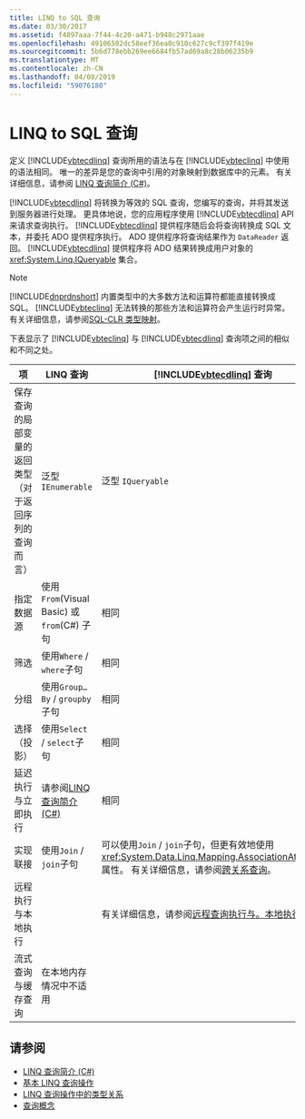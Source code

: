 ```yaml
---
title: LINQ to SQL 查询
ms.date: 03/30/2017
ms.assetid: f4897aaa-7f44-4c20-a471-b948c2971aae
ms.openlocfilehash: 49106502dc58eef36ea0c910c627c9cf397f419e
ms.sourcegitcommit: 5b6d778ebb269ee6684fb57ad69a8c28b06235b9
ms.translationtype: MT
ms.contentlocale: zh-CN
ms.lasthandoff: 04/08/2019
ms.locfileid: "59076180"
---
```

# <a name="linq-to-sql-queries"></a>LINQ to SQL 查询
定义 [!INCLUDE[vbtecdlinq](../../../../../../includes/vbtecdlinq-md.md)] 查询所用的语法与在 [!INCLUDE[vbteclinq](../../../../../../includes/vbteclinq-md.md)] 中使用的语法相同。 唯一的差异是您的查询中引用的对象映射到数据库中的元素。 有关详细信息，请参阅 [LINQ 查询简介 (C#)](~/docs/csharp/programming-guide/concepts/linq/introduction-to-linq-queries.md)。  
  
 [!INCLUDE[vbtecdlinq](../../../../../../includes/vbtecdlinq-md.md)] 将转换为等效的 SQL 查询，您编写的查询，并将其发送到服务器进行处理。 更具体地说，您的应用程序使用 [!INCLUDE[vbtecdlinq](../../../../../../includes/vbtecdlinq-md.md)] API 来请求查询执行。 [!INCLUDE[vbtecdlinq](../../../../../../includes/vbtecdlinq-md.md)] 提供程序随后会将查询转换成 SQL 文本，并委托 ADO 提供程序执行。 ADO 提供程序将查询结果作为 `DataReader` 返回。 [!INCLUDE[vbtecdlinq](../../../../../../includes/vbtecdlinq-md.md)] 提供程序将 ADO 结果转换成用户对象的 <xref:System.Linq.IQueryable> 集合。  
  
> [!NOTE]
>  [!INCLUDE[dnprdnshort](../../../../../../includes/dnprdnshort-md.md)] 内置类型中的大多数方法和运算符都能直接转换成 SQL。 [!INCLUDE[vbteclinq](../../../../../../includes/vbteclinq-md.md)] 无法转换的那些方法和运算符会产生运行时异常。 有关详细信息，请参阅[SQL-CLR 类型映射](../../../../../../docs/framework/data/adonet/sql/linq/sql-clr-type-mapping.md)。  
  
 下表显示了 [!INCLUDE[vbteclinq](../../../../../../includes/vbteclinq-md.md)] 与 [!INCLUDE[vbtecdlinq](../../../../../../includes/vbtecdlinq-md.md)] 查询项之间的相似和不同之处。  
  
|项|LINQ 查询|[!INCLUDE[vbtecdlinq](../../../../../../includes/vbtecdlinq-md.md)] 查询|  
|----------|----------------|----------------------------------------------------------------------|  
|保存查询的局部变量的返回类型（对于返回序列的查询而言）|泛型 `IEnumerable`|泛型 `IQueryable`|  
|指定数据源|使用`From`(Visual Basic) 或`from`(C#) 子句|相同|  
|筛选|使用`Where` / `where`子句|相同|  
|分组|使用`Group…By` / `groupby`子句|相同|  
|选择（投影）|使用`Select` / `select`子句|相同|  
|延迟执行与立即执行|请参阅[LINQ 查询简介 (C#)](~/docs/csharp/programming-guide/concepts/linq/introduction-to-linq-queries.md)|相同|  
|实现联接|使用`Join` / `join`子句|可以使用`Join` / `join`子句，但更有效地使用<xref:System.Data.Linq.Mapping.AssociationAttribute>属性。 有关详细信息，请参阅[跨关系查询](../../../../../../docs/framework/data/adonet/sql/linq/querying-across-relationships.md)。|  
|远程执行与本地执行||有关详细信息，请参阅[远程查询执行与。本地执行](../../../../../../docs/framework/data/adonet/sql/linq/remote-vs-local-execution.md)。|  
|流式查询与缓存查询|在本地内存情况中不适用||  
  
## <a name="see-also"></a>请参阅

- [LINQ 查询简介 (C#)](~/docs/csharp/programming-guide/concepts/linq/introduction-to-linq-queries.md)
- [基本 LINQ 查询操作](~/docs/csharp/programming-guide/concepts/linq/basic-linq-query-operations.md)
- [LINQ 查询操作中的类型关系](~/docs/csharp/programming-guide/concepts/linq/type-relationships-in-linq-query-operations.md)
- [查询概念](../../../../../../docs/framework/data/adonet/sql/linq/query-concepts.md)
